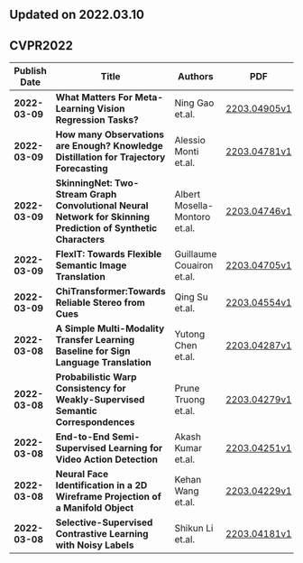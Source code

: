 ## Updated on 2022.03.10

## CVPR2022

|Publish Date|Title|Authors|PDF|Code|
|---|---|---|---|---|
|**2022-03-09**|**What Matters For Meta-Learning Vision Regression Tasks?**|Ning Gao et.al.|[2203.04905v1](http://arxiv.org/abs/2203.04905v1)|null|
|**2022-03-09**|**How many Observations are Enough? Knowledge Distillation for Trajectory Forecasting**|Alessio Monti et.al.|[2203.04781v1](http://arxiv.org/abs/2203.04781v1)|null|
|**2022-03-09**|**SkinningNet: Two-Stream Graph Convolutional Neural Network for Skinning Prediction of Synthetic Characters**|Albert Mosella-Montoro et.al.|[2203.04746v1](http://arxiv.org/abs/2203.04746v1)|null|
|**2022-03-09**|**FlexIT: Towards Flexible Semantic Image Translation**|Guillaume Couairon et.al.|[2203.04705v1](http://arxiv.org/abs/2203.04705v1)|null|
|**2022-03-09**|**ChiTransformer:Towards Reliable Stereo from Cues**|Qing Su et.al.|[2203.04554v1](http://arxiv.org/abs/2203.04554v1)|null|
|**2022-03-08**|**A Simple Multi-Modality Transfer Learning Baseline for Sign Language Translation**|Yutong Chen et.al.|[2203.04287v1](http://arxiv.org/abs/2203.04287v1)|null|
|**2022-03-08**|**Probabilistic Warp Consistency for Weakly-Supervised Semantic Correspondences**|Prune Truong et.al.|[2203.04279v1](http://arxiv.org/abs/2203.04279v1)|**[link](https://github.com/PruneTruong/DenseMatching)**|
|**2022-03-08**|**End-to-End Semi-Supervised Learning for Video Action Detection**|Akash Kumar et.al.|[2203.04251v1](http://arxiv.org/abs/2203.04251v1)|**[link](https://github.com/AKASH2907/End-to-End-Semi-Supervised-Learning-for-Video-Action-Detection)**|
|**2022-03-08**|**Neural Face Identification in a 2D Wireframe Projection of a Manifold Object**|Kehan Wang et.al.|[2203.04229v1](http://arxiv.org/abs/2203.04229v1)|**[link](https://github.com/manycore-research/faceformer)**|
|**2022-03-08**|**Selective-Supervised Contrastive Learning with Noisy Labels**|Shikun Li et.al.|[2203.04181v1](http://arxiv.org/abs/2203.04181v1)|**[link](https://github.com/shikunli/sel-cl)**|

